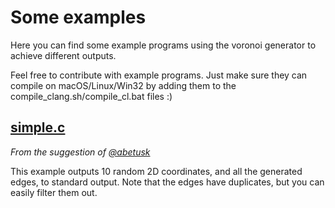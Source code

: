 # Some examples

Here you can find some example programs using the voronoi generator to achieve
different outputs.

Feel free to contribute with example programs. Just make sure they can compile on macOS/Linux/Win32 by adding them to the compile_clang.sh/compile_cl.bat files :)

## [simple.c](./simple.c)

_From the suggestion of [@abetusk](https://github.com/abetusk)_

This example outputs 10 random 2D coordinates, and all the generated edges, to standard output.
Note that the edges have duplicates, but you can easily filter them out.